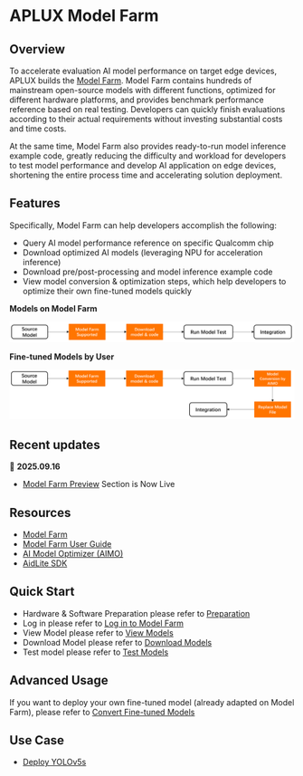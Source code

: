 # APLUX Model Farm

## Overview

To accelerate evaluation AI model performance on target edge devices, APLUX builds the [Model Farm](https://aiot.aidlux.com/en/models). Model Farm contains hundreds of mainstream open-source models with different functions, optimized for different hardware platforms, and provides benchmark performance reference based on real testing. Developers can quickly finish evaluations according to their actual requirements without investing substantial costs and time costs.

At the same time, Model Farm also provides ready-to-run model inference example code, greatly reducing the difficulty and workload for developers to test model performance and develop AI application on edge devices, shortening the entire process time and accelerating solution deployment.

## Features

Specifically, Model Farm can help developers accomplish the following:

- Query AI model performance reference on specific Qualcomm chip
- Download optimized AI models (leveraging NPU for acceleration inference)
- Download pre/post-processing and model inference example code
- View model conversion & optimization steps, which help developers to optimize their own fine-tuned models quickly

**Models on Model Farm**

![](./imgs/model-farm-test-flowchat-en.png)

**Fine-tuned Models by User**

![](./imgs/model-farm-test-finetune-flowchat-en.png)

## Recent updates

📣 **2025.09.16**
- [Model Farm Preview](https://aiot.aidlux.com/en/models/preview) Section is Now Live

## Resources

- [Model Farm](https://aiot.aidlux.com/en/models)
- [Model Farm User Guide](https://docs.aidlux.com/en/guide/software/ai-platform-portal-modelFarm)
- [AI Model Optimizer (AIMO)](https://aimo.aidlux.com/#/login)
- [AidLite SDK](https://docs.aidlux.com/en/guide/software/sdk/aidlite/aidlite-sdk)

## Quick Start

- Hardware & Software Preparation please refer to [Preparation](https://docs.aidlux.com/en/guide/software/ai-platform-portal-modelFarm#preparation)
- Log in please refer to [Log in to Model Farm](https://docs.aidlux.com/en/guide/software/ai-platform-portal-modelFarm#log-in-to-model-farm)
- View Model please refer to [View Models](https://docs.aidlux.com/en/guide/software/ai-platform-portal-modelFarm#view-models)
- Download Model please refer to [Download Models](https://docs.aidlux.com/en/guide/software/ai-platform-portal-modelFarm#download-models)
- Test model please refer to [Test Models](https://docs.aidlux.com/en/guide/software/ai-platform-portal-modelFarm#test-models)

## Advanced Usage

If you want to deploy your own fine-tuned model (already adapted on Model Farm), please refer to [Convert Fine-tuned Models](https://docs.aidlux.com/en/guide/software/ai-platform-portal-modelFarm#convert-fine-tuned-models)

## Use Case

- [Deploy YOLOv5s](https://docs.aidlux.com/en/guide/software/ai-platform-portal-modelFarm#deploy-yolov5s)
